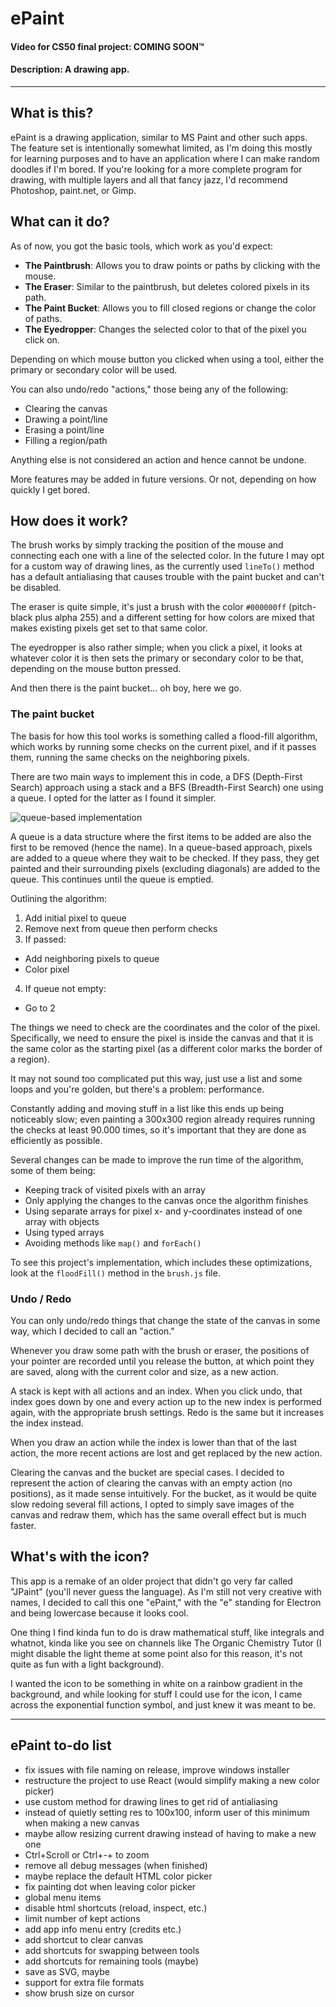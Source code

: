 # ePaint
#### Video for CS50 final project: COMING SOON™
#### Description: A drawing app.
___
## What is this?

ePaint is a drawing application, similar to MS Paint and other such apps. The feature set is intentionally somewhat
limited, as I'm doing this mostly for learning purposes and to have an application where I can make random doodles if
I'm bored. If you're looking for a more complete program for drawing, with multiple layers and all that fancy jazz, I'd
recommend Photoshop, paint.net, or Gimp.

## What can it do?

As of now, you got the basic tools, which work as you'd expect:

- **The Paintbrush**: Allows you to draw points or paths by clicking with the mouse.
- **The Eraser**: Similar to the paintbrush, but deletes colored pixels in its path.
- **The Paint Bucket**: Allows you to fill closed regions or change the color of paths.
- **The Eyedropper**: Changes the selected color to that of the pixel you click on.

Depending on which mouse button you clicked when using a tool, either the primary or secondary color will be used.

You can also undo/redo "actions," those being any of the following:

- Clearing the canvas
- Drawing a point/line
- Erasing a point/line
- Filling a region/path

Anything else is not considered an action and hence cannot be undone.

More features may be added in future versions. Or not, depending on how quickly I get bored.

## How does it work?

The brush works by simply tracking the position of the mouse and connecting each one with a line of the selected color.
In the future I may opt for a custom way of drawing lines, as the currently used `lineTo()` method has a default
antialiasing that causes trouble with the paint bucket and can't be disabled.

The eraser is quite simple, it's just a brush with the color `#000000ff` (pitch-black plus alpha 255) and a different
setting for how colors are mixed that makes existing pixels get set to that same color.

The eyedropper is also rather simple; when you click a pixel, it looks at whatever color it is then sets the primary or
secondary color to be that, depending on the mouse button pressed.

And then there is the paint bucket... oh boy, here we go.

### The paint bucket

The basis for how this tool works is something called a flood-fill algorithm, which works by running some checks on the
current pixel, and if it passes them, running the same checks on the neighboring pixels.

There are two main ways to implement this in code, a DFS (Depth-First Search) approach using a stack and a BFS (Breadth-First Search)
one using a queue. I opted for the latter as I found it simpler.

![queue-based implementation](https://upload.wikimedia.org/wikipedia/commons/b/b6/Wfm_floodfill_animation_queue.gif)

A queue is a data structure where the first items to be added are also the first to be removed (hence the name). In a
queue-based approach, pixels are added to a queue where they wait to be checked. If they pass, they get painted
and their surrounding pixels (excluding diagonals) are added to the queue. This continues until the queue is emptied.

Outlining the algorithm:

1. Add initial pixel to queue
2. Remove next from queue then perform checks
3. If passed:
- Add neighboring pixels to queue
- Color pixel
4. If queue not empty:
- Go to 2

The things we need to check are the coordinates and the color of the pixel. Specifically, we need to ensure the pixel is inside
the canvas and that it is the same color as the starting pixel (as a different color marks the border of a region).

It may not sound too complicated put this way, just use a list and some loops and you're golden, but there's a
problem: performance.

Constantly adding and moving stuff in a list like this ends up being noticeably slow; even painting a 300x300 region
already requires running the checks at least 90.000 times, so it's important that they are done as efficiently as possible.

Several changes can be made to improve the run time of the algorithm, some of them being:

- Keeping track of visited pixels with an array
- Only applying the changes to the canvas once the algorithm finishes
- Using separate arrays for pixel x- and y-coordinates instead of one array with objects
- Using typed arrays
- Avoiding methods like `map()` and `forEach()`

To see this project's implementation, which includes these optimizations, look at the `floodFill()` method in the `brush.js` file.

### Undo / Redo

You can only undo/redo things that change the state of the canvas in some way, which I decided to call an "action."

Whenever you draw some path with the brush or eraser, the positions of your pointer are recorded until you release the
button, at which point they are saved, along with the current color and size, as a new action.

A stack is kept with all actions and an index. When you click undo, that index goes down by one and every action up to
the new index is performed again, with the appropriate brush settings. Redo is the same but it increases the index instead.

When you draw an action while the index is lower than that of the last action, the more recent actions are lost and get replaced
by the new action.

Clearing the canvas and the bucket are special cases. I decided to represent the action of clearing the canvas with an empty
action (no positions), as it made sense intuitively. For the bucket, as it would be quite slow redoing several fill
actions, I opted to simply save images of the canvas and redraw them, which has
the same overall effect but is much faster.

## What's with the icon?

This app is a remake of an older project that didn't go very far called "JPaint" (you'll
never guess the language). As I'm still not very creative with names, I decided to call this one "ePaint," with the "e"
standing for Electron and being lowercase because it looks cool.

One thing I find kinda fun to do is draw mathematical stuff, like integrals and whatnot, kinda like you see on channels
like The Organic Chemistry Tutor (I might disable the light theme at some point also for this reason, it's not quite as
fun with a light background).

I wanted the icon to be something in white on a rainbow gradient in the background, and while looking for stuff I could
use for the icon, I came across the exponential function symbol, and just knew it was meant to be.
___
## ePaint to-do list

- fix issues with file naming on release, improve windows installer
- restructure the project to use React (would simplify making a new color picker)
- use custom method for drawing lines to get rid of antialiasing
- instead of quietly setting res to 100x100, inform user of this minimum when making a new canvas
- maybe allow resizing current drawing instead of having to make a new one
- Ctrl+Scroll or Ctrl+-\+ to zoom
- remove all debug messages (when finished)
- maybe replace the default HTML color picker
- fix painting dot when leaving color picker
- global menu items
- disable html shortcuts (reload, inspect, etc.)
- limit number of kept actions
- add app info menu entry (credits etc.)
- add shortcut to clear canvas
- add shortcuts for swapping between tools
- add shortcuts for remaining tools (maybe)
- save as SVG, maybe
- support for extra file formats
- show brush size on cursor